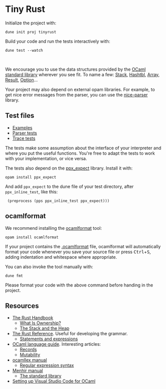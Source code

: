 # Tiny Rust

Initialize the project with:
```
dune init proj tinyrust
```

Build your code and run the tests interactively with:
```
dune test --watch
```
<br>

We encourage you to use the data structures provided by the [OCaml standard library](https://ocaml.org/manual/5.2/api/index.html) wherever you see fit. To name a few: [Stack](https://ocaml.org/manual/5.2/api/Stack.html), [Hashtbl](https://ocaml.org/manual/5.2/api/Hashtbl.html), [Array](https://ocaml.org/manual/5.2/api/Array.html), [Result](https://ocaml.org/manual/5.2/api/Result.html), [Option](https://ocaml.org/manual/5.2/api/Option.html)...

Your project may also depend on external opam libraries. For example, to get nice error messages from the parser, you can use the [nice-parser](https://ocaml.org/p/nice_parser/latest) library.

## Test files

- [Examples](examples/)
- [Parser tests](test_parser.ml)
- [Trace tests](test_trace.ml)

The tests make some assumption about the interface of your interpreter and where you
put the useful functions. You're free to adapt the tests to work with your implementation, or vice versa.

The tests also depend on the [ppx_expect](https://github.com/janestreet/ppx_expect) library.
Install it with:

```
opam install ppx_expect
```

And add `ppx_expect` to the dune file of your test directory, after `ppx_inline_test`, like this:

```
 (preprocess (pps ppx_inline_test ppx_expect)))
```

## ocamlformat

We recommend installing the [ocamlformat](https://github.com/ocaml-ppx/ocamlformat?tab=readme-ov-file#------ocamlformat--) tool:
```
opam install ocamlformat
```

If your project contains the [.ocamlformat](.ocamlformat) file, ocamlformat
will automatically format your code whenever you save your source file or press <kbd>Ctrl</kbd>+<kbd>S</kbd>, adding indentation and whitespace where appropriate.

You can also invoke the tool manually with:
```
dune fmt
```

Please format your code with the above command before handing in the project.

## Resources

* [The Rust Handbook](https://doc.rust-lang.org/book/title-page.html)
  - [What Is Ownership?](https://doc.rust-lang.org/book/ch04-01-what-is-ownership.html)
  - [The Stack and the Heap](https://web.mit.edu/rust-lang_v1.25/arch/amd64_ubuntu1404/share/doc/rust/html/book/first-edition/the-stack-and-the-heap.html)
* [The Rust Reference](https://doc.rust-lang.org/reference/introduction.html?search=). Useful for developing the grammar.
  - [Statements and expressions](https://doc.rust-lang.org/reference/statements-and-expressions.html)
* [OCaml language guide](https://ocaml.org/docs/values-and-functions). Interesting articles:
  - [Records](https://ocaml.org/docs/basic-data-types#records)
  - [Mutability](https://ocaml.org/docs/mutability-imperative-control-flow)
* [ocamllex manual](https://ocaml.org/manual/5.2/lexyacc.html#)
  - [Regular expression syntax](https://ocaml.org/manual/5.2/lexyacc.html#ss:ocamllex-regexp)
* [Menhir manual](https://cambium.inria.fr/~fpottier/menhir/manual.html)
  - [The standard library](https://cambium.inria.fr/~fpottier/menhir/manual.html#sec38)
* [Setting up Visual Studio Code for OCaml](https://ocaml.org/docs/set-up-editor#visual-studio-code)

